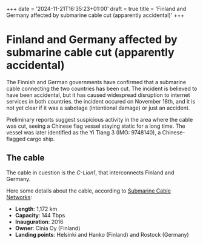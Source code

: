 +++
date = '2024-11-21T16:35:23+01:00'
draft = true
title = 'Finland and Germany affected by submarine cable cut (apparently accidental)'
+++

# Finland and Germany affected by submarine cable cut (apparently accidental)

The Finnish and German governments have confirmed that a submarine cable connecting the two countries has been cut. The incident is believed to have been accidental, but it has caused widespread disruption to internet services in both countries. 
the incident occured on November 18th, and it is not yet clear if it was a sabotage (intentional damage) or just an accident.

Preliminary reports suggest suspicious activity in the area where the cable was cut, seeing a Chinese flag vessel staying static for a long time. The vessel was later identified as the Yi Tiang 3 (IMO: 9748140), a Chinese-flagged cargo ship.

## The cable

The cable in cuestion is the *C-Lion1*, that interconnects Finland and Germany.

Here some details about the cable, according to [Submarine Cable Networks](https://www.submarinenetworks.com/en/systems/europe-west/c-lion1):

- **Length**: 1,172 km
- **Capacity**: 144 Tbps
- **Inauguration**: 2016
- **Owner**: Cinia Oy (Finland)
- **Landing points**: Helsinki and Hanko (Finland) and Rostock (Germany)